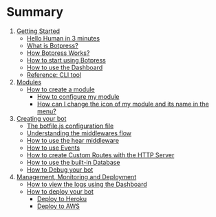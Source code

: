 # Summary

1. [Getting Started](getting-started/README.md)
    * [Hello Human in 3 minutes](getting-started/hello-human-in-3-minutes.md)
    * [What is Botpress?](getting-started/what-is-botpress.md)
    * [How Botpress Works?](getting-started/how-botpress-works.md)
    * [How to start using Botpress](getting-started/how-to-start-using.md)
    * [How to use the Dashboard](getting-started/how-to-use-the-dashboard.md)
    * [Reference: CLI tool](getting-started/how-to-use-the-cli.md)
1. [Modules](modules/README.md)
    <!-- * [How to use modules](modules/how-to-use-modules.md) -->
    * [How to create a module](modules/how-to-create-a-module.md)
        <!-- * [Modules Guidelines](modules/modules-guidelines.md) -->
        <!-- * [How do I deploy a module to the community?](modules/how-to-deploy-a-module.md) -->
        * [How to configure my module](modules/how-to-configure-my-module.md)
        <!-- * [Which APIs should my module expose?](modules/which-apis-should-my-module-expose.md) -->
        <!-- * [When should I use the Events vs APIs?](modules/when-should-i-use-the-events-vs-apis.md) -->
        <!-- * [Should I create a UI for my module?](modules/should-i-create-a-ui-for-my-module.md) -->
        * [How can I change the icon of my module and its name in the menu?](modules/how-to-change-the-icon-and-name.md)
        <!-- * [How do I write documentation for my module?](modules/how-to-write-documentation.md) -->
1. [Creating your bot](creating-your-bot/README.md)
    * [The botfile.js configuration file](creating-your-bot/the-botfile.md)
    * [Understanding the middlewares flow](creating-your-bot/understanding-the-middlewares.md)
    * [How to use the hear middleware](creating-your-bot/how-to-use-the-hear-middleware.md)
    * [How to use Events](creating-your-bot/how-to-use-events.md)
    * [How to create Custom Routes with the HTTP Server](creating-your-bot/how-to-use-the-http-server.md)
    * [How to use the built-in Database](creating-your-bot/how-to-use-the-database.md)
    * [How to Debug your bot](creating-your-bot/how-to-debug.md)
    <!-- * [How to test your bot](creating-your-bot/how-to-test.md) -->
    <!-- * [How to manage conversation flow](creating-your-bot/how-to-manage-conversation-flow.md) -->
1. [Management, Monitoring and Deployment](managing/README.md)
    <!-- * [What to do before you deploy your bot](managing/what-to-do-before-you-deploy-your-bot.md) -->
    * [How to view the logs using the Dashboard](managing/how-to-view-the-logs-using-the-dashboard.md)
    <!-- * [How to use terminal inside the Dashboard](managing/how-to-use-terminal-inside-the-dashboard.md) -->
    <!-- * [How to change configuration using the Dashboard](managing/how-to-change-configuration-using-the-dashboard.md) -->
    * [How to deploy your bot](managing/how-to-deploy.md)
        * [Deploy to Heroku](managing/deploy-to-heroku.md)
        * [Deploy to AWS](managing/deploy-to-aws.md)
        <!-- * [Deploy to Google Cloud](managing/deploy-to-google-cloud.md) -->
        <!-- * [Deploy to Azure](managing/deploy-to-azure.md) -->